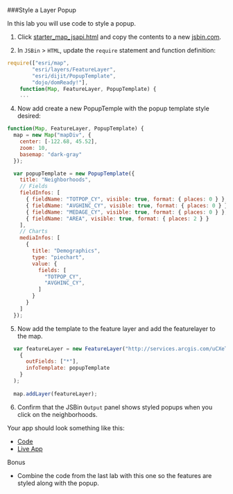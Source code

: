 ###Style a Layer Popup

In this lab you will use code to style a popup.

1. Click [starter_map_jsapi.html](src/starter_map_jsapi.html) and copy the contents to a new [jsbin.com](http://jsbin.com).

2. In `JSBin` > `HTML`, update the `require` statement and function definition:

  ```javascript
  require(["esri/map",
          "esri/layers/FeatureLayer",
          "esri/dijit/PopupTemplate",
          "dojo/domReady!"],
      function(Map, FeatureLayer, PopupTemplate) {
      ...
  ```

4. Now add create a new PopupTemple with the popup template style desired:

  ```javascript
  function(Map, FeatureLayer, PopupTemplate) {
    map = new Map("mapDiv", {
      center: [-122.68, 45.52],
      zoom: 10,
      basemap: "dark-gray"
    });

    var popupTemplate = new PopupTemplate({
      title: "Neighborhoods",
      // Fields
      fieldInfos: [
        { fieldName: "TOTPOP_CY", visible: true, format: { places: 0 } },
        { fieldName: "AVGHINC_CY", visible: true, format: { places: 0 } },
        { fieldName: "MEDAGE_CY", visible: true, format: { places: 0 } },
        { fieldName: "AREA", visible: true, format: { places: 2 } }
      ],
      // Charts
      mediaInfos: [
        {
          title: "Demographics",
          type: "piechart",
          value: { 
            fields: [ 
              "TOTPOP_CY", 
              "AVGHINC_CY", 
            ] 
          }
        }
      ]
    });
  ```
5. Now add the template to the feature layer and add the featurelayer to the map.

  ```javascript
    var featureLayer = new FeatureLayer("http://services.arcgis.com/uCXeTVveQzP4IIcx/arcgis/rest/services/PDX_Neighborhoods_Enriched/FeatureServer/0", 
      {
        outFields: ["*"],
        infoTemplate: popupTemplate
      }
    );
    
    map.addLayer(featureLayer);
  ```

6. Confirm that the JSBin `Output` panel shows styled popups when you click on the neighborhoods.

Your app should look something like this:
* [Code](src/style_simple_popup_jsapi.html)
* [Live App](http://esri.github.io/geodev-hackerlabs/develop/src/style_simple_popup_jsapi.html)

Bonus
* Combine the code from the last lab with this one so the features are styled along with the popup.
